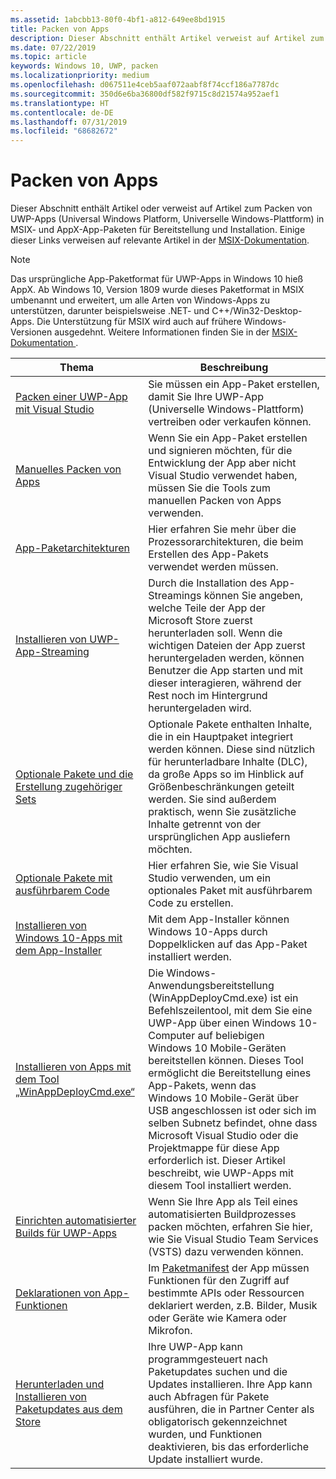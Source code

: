 ```yaml
---
ms.assetid: 1abcbb13-80f0-4bf1-a812-649ee8bd1915
title: Packen von Apps
description: Dieser Abschnitt enthält Artikel verweist auf Artikel zum Packen von UWP-Apps (Universal Windows Platform, Universelle Windows-Plattform).
ms.date: 07/22/2019
ms.topic: article
keywords: Windows 10, UWP, packen
ms.localizationpriority: medium
ms.openlocfilehash: d067511e4ceb5aaf072aabf8f74ccf186a7787dc
ms.sourcegitcommit: 350d6e6ba36800df582f9715c8d21574a952aef1
ms.translationtype: HT
ms.contentlocale: de-DE
ms.lasthandoff: 07/31/2019
ms.locfileid: "68682672"
---
```

# <a name="packaging-apps"></a>Packen von Apps

Dieser Abschnitt enthält Artikel oder verweist auf Artikel zum Packen von UWP-Apps (Universal Windows Platform, Universelle Windows-Plattform) in MSIX- und AppX-App-Paketen für Bereitstellung und Installation. Einige dieser Links verweisen auf relevante Artikel in der [MSIX-Dokumentation](https://docs.microsoft.com/windows/msix/).

> [!NOTE]
> Das ursprüngliche App-Paketformat für UWP-Apps in Windows 10 hieß AppX. Ab Windows 10, Version 1809 wurde dieses Paketformat in MSIX umbenannt und erweitert, um alle Arten von Windows-Apps zu unterstützen, darunter beispielsweise .NET- und C++/Win32-Desktop-Apps. Die Unterstützung für MSIX wird auch auf frühere Windows-Versionen ausgedehnt. Weitere Informationen finden Sie in der [MSIX-Dokumentation ](https://docs.microsoft.com/windows/msix/).

| Thema | Beschreibung |
|-------|-------------|
| [Packen einer UWP-App mit Visual Studio](/windows/msix/package/packaging-uwp-apps) | Sie müssen ein App-Paket erstellen, damit Sie Ihre UWP-App (Universelle Windows-Plattform) vertreiben oder verkaufen können. |
| [Manuelles Packen von Apps](/windows/msix/package/manual-packaging-root) | Wenn Sie ein App-Paket erstellen und signieren möchten, für die Entwicklung der App aber nicht Visual Studio verwendet haben, müssen Sie die Tools zum manuellen Packen von Apps verwenden. |
| [App-Paketarchitekturen](/windows/msix/package/device-architecture) | Hier erfahren Sie mehr über die Prozessorarchitekturen, die beim Erstellen des App-Pakets verwendet werden müssen. |
| [Installieren von UWP-App-Streaming](/windows/msix/package/streaming-install) | Durch die Installation des App-Streamings können Sie angeben, welche Teile der App der Microsoft Store zuerst herunterladen soll. Wenn die wichtigen Dateien der App zuerst heruntergeladen werden, können Benutzer die App starten und mit dieser interagieren, während der Rest noch im Hintergrund heruntergeladen wird. |
| [Optionale Pakete und die Erstellung zugehöriger Sets](/windows/msix/package/optional-packages) | Optionale Pakete enthalten Inhalte, die in ein Hauptpaket integriert werden können. Diese sind nützlich für herunterladbare Inhalte (DLC), da große Apps so im Hinblick auf Größenbeschränkungen geteilt werden. Sie sind außerdem praktisch, wenn Sie zusätzliche Inhalte getrennt von der ursprünglichen App ausliefern möchten. |
| [Optionale Pakete mit ausführbarem Code](/windows/msix/package/optional-packages-with-executable-code) | Hier erfahren Sie, wie Sie Visual Studio verwenden, um ein optionales Paket mit ausführbarem Code zu erstellen. |
| [Installieren von Windows 10-Apps mit dem App-Installer](/windows/msix/app-installer/app-installer-root) | Mit dem App-Installer können Windows 10-Apps durch Doppelklicken auf das App-Paket installiert werden. |
| [Installieren von Apps mit dem Tool „WinAppDeployCmd.exe“](install-universal-windows-apps-with-the-winappdeploycmd-tool.md) | Die Windows-Anwendungsbereitstellung (WinAppDeployCmd.exe) ist ein Befehlszeilentool, mit dem Sie eine UWP-App über einen Windows 10-Computer auf beliebigen Windows 10 Mobile-Geräten bereitstellen können. Dieses Tool ermöglicht die Bereitstellung eines App-Pakets, wenn das Windows 10 Mobile-Gerät über USB angeschlossen ist oder sich im selben Subnetz befindet, ohne dass Microsoft Visual Studio oder die Projektmappe für diese App erforderlich ist. Dieser Artikel beschreibt, wie UWP-Apps mit diesem Tool installiert werden. |
| [Einrichten automatisierter Builds für UWP-Apps](auto-build-package-uwp-apps.md) | Wenn Sie Ihre App als Teil eines automatisierten Buildprozesses packen möchten, erfahren Sie hier, wie Sie Visual Studio Team Services (VSTS) dazu verwenden können. |
| [Deklarationen von App-Funktionen](app-capability-declarations.md) | Im [Paketmanifest](https://docs.microsoft.com/uwp/schemas/appxpackage/appx-package-manifest) der App müssen Funktionen für den Zugriff auf bestimmte APIs oder Ressourcen deklariert werden, z.B. Bilder, Musik oder Geräte wie Kamera oder Mikrofon. |
| [Herunterladen und Installieren von Paketupdates aus dem Store](self-install-package-updates.md) | Ihre UWP-App kann programmgesteuert nach Paketupdates suchen und die Updates installieren. Ihre App kann auch Abfragen für Pakete ausführen, die in Partner Center als obligatorisch gekennzeichnet wurden, und Funktionen deaktivieren, bis das erforderliche Update installiert wurde.  |
